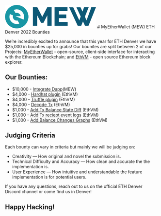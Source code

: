 
<img src="./assets/mew-logo.png" width="300px"/>
# MyEtherWallet (MEW) ETH Denver 2022  Bounties

We’re incredibly excited to announce that this year for ETH Denver we have $25,000 in bounties up for grabs! Our bounites are split between 2 of our Projects: [MyEtherWallet](https://github.com/MyEtherWallet/MyEtherWallet) - open-source, client-side interface for interacting with the Ethereum Blockchain; and [EthVM](https://github.com/EthVM/EthVM) - open source Ethereum block explorer. 

## Our Bounties:
- $10,000 - [Integrate Dapp](https://github.com/MyEtherWallet/eth-denver-2022-bounty/tree/main/%2410%2C000-mew-integrate-dapp)(MEW)
- $4,000 - [Hardhat plugin](https://github.com/MyEtherWallet/eth-denver-2022-bounty/tree/main/%244%2C000-ethvm-hardhat-plugin) (EthVM)
- $4,000 - [Truffle plugin](https://github.com/MyEtherWallet/eth-denver-2022-bounty/tree/main/%244%2C000-ethvm-truffle-plugin) (EthVM)
- $4,000 - [Decode Tx](https://github.com/MyEtherWallet/eth-denver-2022-bounty/tree/main/%244%2C000-ethvm-decode-tx) (EthVM)
- $1,000 - [Add Tx Balance State Diff](https://github.com/MyEtherWallet/eth-denver-2022-bounty/tree/main/%241%2C000-ethvm-add-tx-balance-state-changes) (EthVM)
- $1,000 - [Add Tx reciept event logs](https://github.com/MyEtherWallet/eth-denver-2022-bounty/tree/main/%241%2C000-ethvm-create-tx-receipt-event-logs) (EthVM)
- $1,000 - [Add Balance Changes Graphs](https://github.com/MyEtherWallet/eth-denver-2022-bounty/tree/main/%241%2C000-add-balance-changes-graphs) (EthVM)

## Judging Criteria
Each bounty can vary in criteria but mainly we will be judging on:
- Creativity — How original and novel the submission is.
- Technical Difficulty and Accuracy — How clean and accurate the the implementation is.
- User Experience — How intuitive and understandable the feature implementation is for potential users.

If you have any questions, reach out to us on the official ETH Denver Discord channel or come find us in Denver!

## Happy Hacking!
